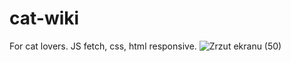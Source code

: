 # cat-wiki
For cat lovers. JS fetch, css, html responsive.
![Zrzut ekranu (50)](https://user-images.githubusercontent.com/61388692/166120803-7bd9b209-4660-4176-8b3f-a9bd25592421.png)

